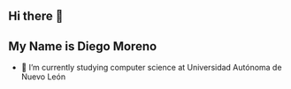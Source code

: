## Hi there 👋
## My Name is Diego Moreno
- 🔭 I’m currently studying computer science at Universidad Autónoma de Nuevo León

